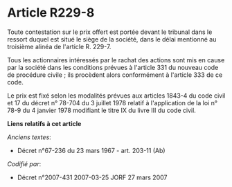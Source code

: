 # Article R229-8

Toute contestation sur le prix offert est portée devant le tribunal dans le ressort duquel est situé le siège de la société,
dans le délai mentionné au troisième alinéa de l'article R. 229-7.

Tous les actionnaires intéressés par le rachat des actions sont mis en cause par la société dans les conditions prévues à
l'article 331 du nouveau code de procédure civile ; ils procèdent alors conformément à l'article 333 de ce code.

Le prix est fixé selon les modalités prévues aux articles 1843-4 du code civil et 17 du décret n° 78-704 du 3 juillet 1978
relatif à l'application de la loi n° 78-9 du 4 janvier 1978 modifiant le titre IX du livre III du code civil.

**Liens relatifs à cet article**

_Anciens textes_:

  - Décret n°67-236 du 23 mars 1967 - art. 203-11 (Ab)

_Codifié par_:

  - Décret n°2007-431 2007-03-25 JORF 27 mars 2007

